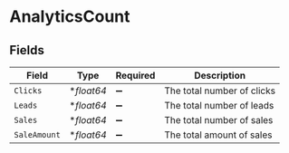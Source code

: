 # AnalyticsCount


## Fields

| Field                      | Type                       | Required                   | Description                |
| -------------------------- | -------------------------- | -------------------------- | -------------------------- |
| `Clicks`                   | **float64*                 | :heavy_minus_sign:         | The total number of clicks |
| `Leads`                    | **float64*                 | :heavy_minus_sign:         | The total number of leads  |
| `Sales`                    | **float64*                 | :heavy_minus_sign:         | The total number of sales  |
| `SaleAmount`               | **float64*                 | :heavy_minus_sign:         | The total amount of sales  |